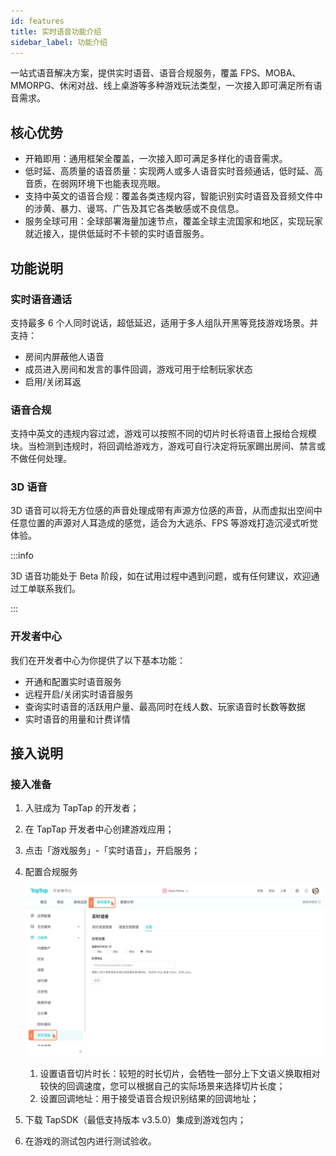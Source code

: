```yaml
---
id: features
title: 实时语音功能介绍
sidebar_label: 功能介绍
---
```


一站式语音解决方案，提供实时语音、语音合规服务，覆盖 FPS、MOBA、MMORPG、休闲对战、线上桌游等多种游戏玩法类型，一次接入即可满足所有语音需求。

## 核心优势

- 开箱即用：通用框架全覆盖，一次接入即可满足多样化的语音需求。
- 低时延、高质量的语音质量：实现两人或多人语音实时音频通话，低时延、高音质，在弱网环境下也能表现亮眼。
- 支持中英文的语音合规：覆盖各类违规内容，智能识别实时语音及音频文件中的涉黄、暴力、谩骂、广告及其它各类敏感或不良信息。
- 服务全球可用：全球部署海量加速节点，覆盖全球主流国家和地区，实现玩家就近接入，提供低延时不卡顿的实时语音服务。

## 功能说明

### 实时语音通话

支持最多 6 个人同时说话，超低延迟，适用于多人组队开黑等竞技游戏场景。并支持：

- 房间内屏蔽他人语音
- 成员进入房间和发言的事件回调，游戏可用于绘制玩家状态
- 启用/关闭耳返

### 语音合规

支持中英文的违规内容过滤，游戏可以按照不同的切片时长将语音上报给合规模块。当检测到违规时，将回调给游戏方，游戏可自行决定将玩家踢出房间、禁言或不做任何处理。

### 3D 语音

3D 语音可以将无方位感的声音处理成带有声源方位感的声音，从而虚拟出空间中任意位置的声源对人耳造成的感觉，适合为大逃杀、FPS 等游戏打造沉浸式听觉体验。

:::info

3D 语音功能处于 Beta 阶段，如在试用过程中遇到问题，或有任何建议，欢迎通过工单联系我们。

:::

### 开发者中心

我们在开发者中心为你提供了以下基本功能：

- 开通和配置实时语音服务
- 远程开启/关闭实时语音服务
- 查询实时语音的活跃用户量、最高同时在线人数、玩家语音时长数等数据
- 实时语音的用量和计费详情

## 接入说明

### 接入准备

1. 入驻成为 TapTap 的开发者；

2. 在 TapTap 开发者中心创建游戏应用；

3. 点击「游戏服务」-「实时语音」，开启服务；

4. 配置合规服务

   ![Screen-Shot-RTC-Console](/img/rtc-console.png)

   1. 设置语音切片时长：较短的时长切片，会牺牲一部分上下文语义换取相对较快的回调速度，您可以根据自己的实际场景来选择切片长度；
   2. 设置回调地址：用于接受语音合规识别结果的回调地址；

5. 下载 TapSDK（最低支持版本 v3.5.0）集成到游戏包内；

6. 在游戏的测试包内进行测试验收。

